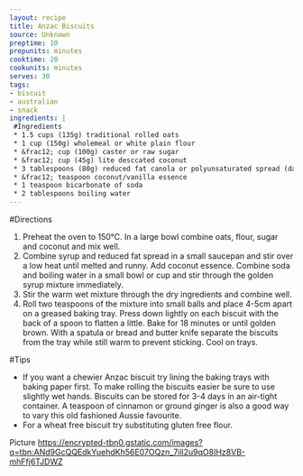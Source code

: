 ```yaml
---
layout: recipe
title: Anzac Biscuits
source: Unknown
preptime: 10
prepunits: minutes
cooktime: 20
cookunits: minutes
serves: 30
tags: 
- biscuit
- australian
- snack
ingredients: |
 #Ingredients
 * 1.5 cups (135g) traditional rolled oats
 * 1 cup (150g) wholemeal or white plain flour
 * &frac12; cup (100g) caster or raw sugar
 * &frac12; cup (45g) lite desccated coconut
 * 3 tablespoons (80g) reduced fat canola or polyunsaturated spread (dairy free can be used)
 * &frac12; teaspoon coconut/vanilla essence
 * 1 teaspoon bicarbonate of soda
 * 2 tablespoons boiling water
---
```

#Directions
1. Preheat the oven to 150&deg;C. In a large bowl combine oats, flour, sugar and coconut and mix well.
2. Combine syrup and reduced fat spread in a small saucepan and stir over a low heat until melted and runny. Add coconut essence. Combine soda and boiling water in a small bowl or cup and stir through the golden syrup mixture immediately.
3. Stir the warm wet mixture through the dry ingredients and combine well.
4. Roll two teaspoons of the mixture into small balls and place 4-5cm apart on a greased baking tray. Press down lightly on each biscuit with the back of a spoon to flatten a little. Bake for 18 minutes or until golden brown. With a spatula or bread and butter knife separate the biscuits from the tray while still warm to prevent sticking. Cool on trays.

#Tips
* If you want a chewier Anzac biscuit try lining the baking trays with baking paper first. To make rolling the biscuits easier be sure to use slightly wet hands. Biscuits can be stored for 3-4 days in an air-tight container. A teaspoon of cinnamon or ground ginger is also a good way to vary this old fashioned Aussie favourite.
* For a wheat free biscuit try substituting gluten free flour.

Picture
https://encrypted-tbn0.gstatic.com/images?q=tbn:ANd9GcQQEdkYuehdKh56E07OQzn_7ill2u9qO8IHz8VB-mhFfj6TJDWZ